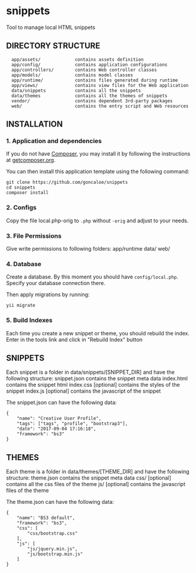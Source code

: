 # snippets
Tool to manage local HTML snippets

DIRECTORY STRUCTURE
-------------------

      app/assets/             contains assets definition
      app/config/             contains application configurations
      app/controllers/        contains Web controller classes
      app/models/             contains model classes
      app/runtime/            contains files generated during runtime
      app/views/              contains view files for the Web application
      data/snippets           contains all the snippets
      data/themes             contains all the themes of snippets
      vendor/                 contains dependent 3rd-party packages
      web/                    contains the entry script and Web resources


INSTALLATION
------------

### 1. Application and dependencies

If you do not have [Composer](http://getcomposer.org/), you may install it by following the instructions
at [getcomposer.org](http://getcomposer.org/doc/00-intro.md#installation-nix).

You can then install this application template using the following command:

~~~
git clone https://github.com/goncaloe/snippets
cd snippets
composer install
~~~

### 2. Configs

Copy the file local.php-orig to `.php` without `-orig` and adjust to your needs.

### 3. File Permissions

Give write permissions to following folders:
    app/runtime
    data/
    web/

### 4. Database

Create a database. By this moment you should have `config/local.php`. Specify your database connection there.

Then apply migrations by running:

```
yii migrate
```

### 5. Build Indexes

Each time you create a new snippet or theme, you should rebuild the index.
Enter in the tools link and click in "Rebuild Index" button

SNIPPETS
------------

Each snippet is a folder in data/snippets/[SNIPPET_DIR] and have the following structure:
      snippet.json           contains the snippet meta data
      index.html             contains the snippet html
      index.css              [optional] contains the styles of the snippet
      index.js               [optional] contains the javascript of the snippet

The snippet.json can have the following data:
```
{
    "name": "Creative User Profile",
    "tags": ["tags", "profile", "bootstrap3"],
    "date": "2017-09-04 17:16:18",
    "framework": "bs3"
}
```

THEMES
------------

Each theme is a folder in data/themes/[THEME_DIR] and have the following structure:
      theme.json           contains the snippet meta data
      css/                 [optional] contains all the css files of the theme
      js/                  [optional] contains the javascript files of the theme


The theme.json can have the following data:
```
{
    "name": "BS3 default",
    "framework": "bs3",
    "css": [
        "css/bootstrap.css"
    ],
    "js": [
        "js/jquery.min.js",
        "js/bootstrap.min.js"
    ]
}
```
